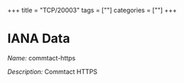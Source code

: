 +++
title = "TCP/20003"
tags = [""]
categories = [""]
+++

# IANA Data

_Name:_ commtact-https

_Description:_ Commtact HTTPS

